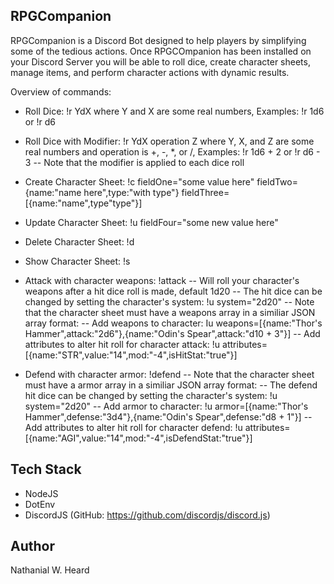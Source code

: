 ## RPGCompanion
RPGCompanion is a Discord Bot designed to help players by simplifying some of the tedious actions. Once RPGCOmpanion has been installed on your Discord Server you will be able to roll dice, create character sheets, manage items, and perform character actions with dynamic results. 

Overview of commands:

- Roll Dice: !r YdX where Y and X are some real numbers, Examples: !r 1d6 or !r d6

- Roll Dice with Modifier: !r YdX operation Z where Y, X, and Z are some real numbers and operation is +, -, *, or /, Examples: !r 1d6 + 2 or !r d6 - 3
-- Note that the modifier is applied to each dice roll

- Create Character Sheet: !c fieldOne="some value here" fieldTwo={name:"name here",type:"with type"} fieldThree=[{name:"name",type"type"}]

- Update Character Sheet: !u fieldFour="some new value here"

- Delete Character Sheet: !d

- Show Character Sheet: !s

- Attack with character weapons: !attack
-- Will roll your character's weapons after a hit dice roll is made, default 1d20
-- The hit dice can be changed by setting the character's system: !u system="2d20"
-- Note that the character sheet must have a weapons array in a similiar JSON array format:
-- Add weapons to character: Iu weapons=[{name:"Thor's Hammer",attack:"2d6"},{name:"Odin's Spear",attack:"d10 + 3"}]
-- Add attributes to alter hit roll for character attack: !u attributes=[{name:"STR",value:"14",mod:"-4",isHitStat:"true"}] 

- Defend with character armor: !defend
-- Note that the character sheet must have a armor array in a similiar JSON array format:
-- The defend hit dice can be changed by setting the character's system: !u system="2d20"
-- Add armor to character: !u armor=[{name:"Thor's Hammer",defense:"3d4"},{name:"Odin's Spear",defense:"d8 + 1"}]
-- Add attributes to alter hit roll for character defend: !u attributes=[{name:"AGI",value:"14",mod:"-4",isDefendStat:"true"}] 

## Tech Stack 
- NodeJS 
- DotEnv
- DiscordJS (GitHub: https://github.com/discordjs/discord.js)

## Author
Nathanial W. Heard